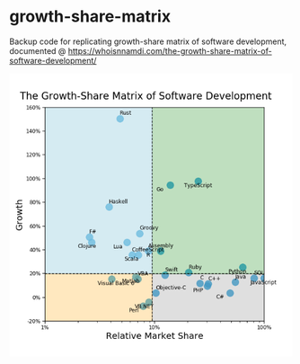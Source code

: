 # growth-share-matrix

Backup code for replicating growth-share matrix of software development, documented @ https://whoisnnamdi.com/the-growth-share-matrix-of-software-development/

![Growth-Share Matrix](https://github.com/whoisnnamdi/growth-share-matrix/blob/master/growth_share_matrix.png?raw=true)
